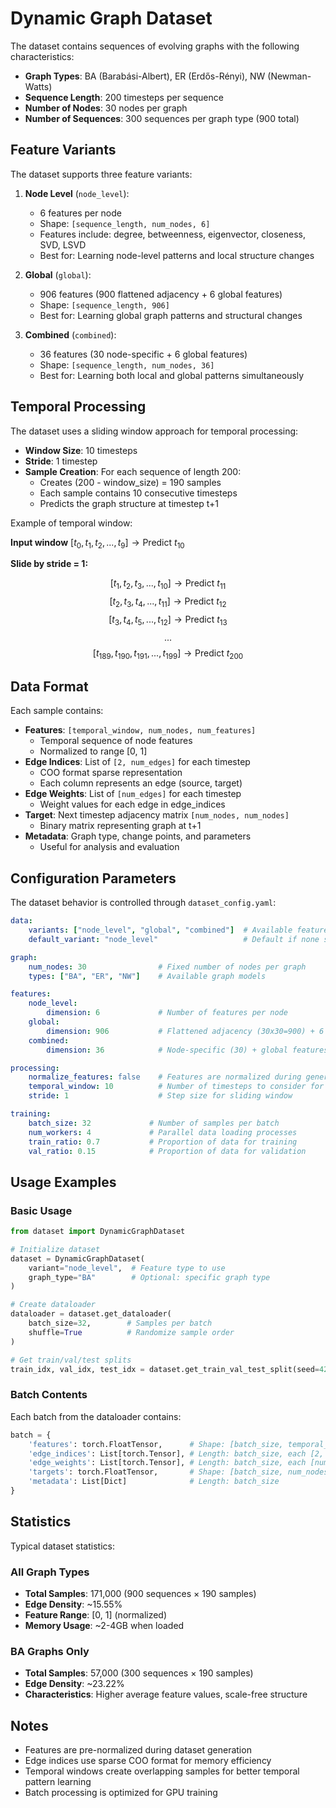 # Dynamic Graph Dataset

The dataset contains sequences of evolving graphs with the following characteristics:

- **Graph Types**: BA (Barabási-Albert), ER (Erdős-Rényi), NW (Newman-Watts)
- **Sequence Length**: 200 timesteps per sequence
- **Number of Nodes**: 30 nodes per graph
- **Number of Sequences**: 300 sequences per graph type (900 total)

## Feature Variants

The dataset supports three feature variants:

1. **Node Level** (`node_level`):
   - 6 features per node
   - Shape: `[sequence_length, num_nodes, 6]`
   - Features include: degree, betweenness, eigenvector, closeness, SVD, LSVD
   - Best for: Learning node-level patterns and local structure changes

2. **Global** (`global`):
   - 906 features (900 flattened adjacency + 6 global features)
   - Shape: `[sequence_length, 906]`
   - Best for: Learning global graph patterns and structural changes

3. **Combined** (`combined`):
   - 36 features (30 node-specific + 6 global features)
   - Shape: `[sequence_length, num_nodes, 36]`
   - Best for: Learning both local and global patterns simultaneously

## Temporal Processing

The dataset uses a sliding window approach for temporal processing:

- **Window Size**: 10 timesteps
- **Stride**: 1 timestep
- **Sample Creation**: For each sequence of length 200:
  - Creates (200 - window_size) = 190 samples
  - Each sample contains 10 consecutive timesteps
  - Predicts the graph structure at timestep t+1

Example of temporal window:

**Input window** $[t_0, t_1, t_2, ..., t_9] \rightarrow \text{Predict } t_{10}$

**Slide by stride = 1:**

$$[t_1, t_2, t_3, ..., t_{10}] \rightarrow \text{Predict } t_{11}$$
$$[t_2, t_3, t_4, ..., t_{11}] \rightarrow \text{Predict } t_{12}$$
$$[t_3, t_4, t_5, ..., t_{12}] \rightarrow \text{Predict } t_{13}$$
$$...$$
$$[t_{189}, t_{190}, t_{191}, ..., t_{199}] \rightarrow \text{Predict } t_{200}$$

## Data Format

Each sample contains:
- **Features**: `[temporal_window, num_nodes, num_features]`
  - Temporal sequence of node features
  - Normalized to range [0, 1]
- **Edge Indices**: List of `[2, num_edges]` for each timestep
  - COO format sparse representation
  - Each column represents an edge (source, target)
- **Edge Weights**: List of `[num_edges]` for each timestep
  - Weight values for each edge in edge_indices
- **Target**: Next timestep adjacency matrix `[num_nodes, num_nodes]`
  - Binary matrix representing graph at t+1
- **Metadata**: Graph type, change points, and parameters
  - Useful for analysis and evaluation

## Configuration Parameters

The dataset behavior is controlled through `dataset_config.yaml`:

```yaml
data:
    variants: ["node_level", "global", "combined"]  # Available feature types
    default_variant: "node_level"                   # Default if none specified

graph:
    num_nodes: 30                # Fixed number of nodes per graph
    types: ["BA", "ER", "NW"]    # Available graph models

features:
    node_level:
        dimension: 6             # Number of features per node
    global:
        dimension: 906           # Flattened adjacency (30x30=900) + 6 features
    combined:
        dimension: 36            # Node-specific (30) + global features (6)

processing:
    normalize_features: false    # Features are normalized during generation
    temporal_window: 10          # Number of timesteps to consider for prediction
    stride: 1                    # Step size for sliding window

training:
    batch_size: 32             # Number of samples per batch
    num_workers: 4             # Parallel data loading processes
    train_ratio: 0.7           # Proportion of data for training
    val_ratio: 0.15            # Proportion of data for validation
```

## Usage Examples

### Basic Usage
```python
from dataset import DynamicGraphDataset

# Initialize dataset
dataset = DynamicGraphDataset(
    variant="node_level",  # Feature type to use
    graph_type="BA"        # Optional: specific graph type
)

# Create dataloader
dataloader = dataset.get_dataloader(
    batch_size=32,        # Samples per batch
    shuffle=True          # Randomize sample order
)

# Get train/val/test splits
train_idx, val_idx, test_idx = dataset.get_train_val_test_split(seed=42)
```

### Batch Contents
Each batch from the dataloader contains:
```python
batch = {
    'features': torch.FloatTensor,      # Shape: [batch_size, temporal_window, num_nodes, features]
    'edge_indices': List[torch.Tensor], # Length: batch_size, each [2, num_edges]
    'edge_weights': List[torch.Tensor], # Length: batch_size, each [num_edges]
    'targets': torch.FloatTensor,       # Shape: [batch_size, num_nodes, num_nodes]
    'metadata': List[Dict]              # Length: batch_size
}
```

## Statistics

Typical dataset statistics:

### All Graph Types
- **Total Samples**: 171,000 (900 sequences × 190 samples)
- **Edge Density**: ~15.55%
- **Feature Range**: [0, 1] (normalized)
- **Memory Usage**: ~2-4GB when loaded

### BA Graphs Only
- **Total Samples**: 57,000 (300 sequences × 190 samples)
- **Edge Density**: ~23.22%
- **Characteristics**: Higher average feature values, scale-free structure

## Notes
- Features are pre-normalized during dataset generation
- Edge indices use sparse COO format for memory efficiency
- Temporal windows create overlapping samples for better temporal pattern learning
- Batch processing is optimized for GPU training